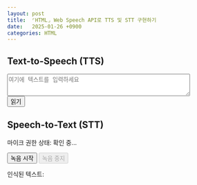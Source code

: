 ```yaml
---
layout: post
title:  ⌜HTML⌟ Web Speech API로 TTS 및 STT 구현하기
date:   2025-01-26 +0900
categories: HTML
---
```


<!-- TTS 섹션 -->
<div class="container">
    <h2>Text-to-Speech (TTS)</h2>
    <textarea id="tts-text" rows="3" cols="50" placeholder="여기에 텍스트를 입력하세요"></textarea><br>
    <button id="speak-button">읽기</button>
</div>

<!-- STT 섹션 -->
<div class="container">
    <h2>Speech-to-Text (STT)</h2>
    <p id="status-message">마이크 권한 상태:
        <span id="permission-status">확인 중...</span>
    </p>
    <button id="start-record-button">녹음 시작</button>
    <button id="stop-record-button" disabled>녹음 중지</button>
    <p>인식된 텍스트: <span id="recognized-text"></span></p>
</div>

<script>

    // TTS (Text-to-Speech)
    document.getElementById('speak-button').addEventListener('click', () => {
        const text = document.getElementById('tts-text').value;
        ttsRead(text);
    });


    async function ttsRead(text) {
         const speech = new SpeechSynthesisUtterance(text);
        speech.lang = 'ko-KR'; // 한국어 설정
        window.speechSynthesis.speak(speech);
    }

    // STT (Speech-to-Text)
    const recognition = new (window.SpeechRecognition || window.webkitSpeechRecognition)();
    recognition.lang = 'ko-KR'; // 한국어 설정
    recognition.continuous = true; // 연속 모드 활성화
    recognition.interimResults = false; // 중간 결과 비활성화


    const startButton = document.getElementById('start-record-button');
    const stopButton = document.getElementById('stop-record-button');
    const recognizedText = document.getElementById('recognized-text');
    const permissionStatusSpan = document.getElementById('permission-status');


    startButton.addEventListener('click', () => {
        recognition.start();
        startButton.disabled = true;
        stopButton.disabled = false;
    });

    stopButton.addEventListener('click', () => {
        recognition.stop();
        startButton.disabled = false;
        stopButton.disabled = true;
    });

    recognition.addEventListener('result', (event) => {
        const transcript = event.results[0][0].transcript; // 인식된 텍스트
        recognizedText.textContent = transcript;
    });

    // 음성 인식 종료 이벤트
    recognition.addEventListener('end', () => {
        if (!stopButton.disabled) {
            // stopButton이 클릭되지 않았다면 음성 인식을 재시작
            recognition.start();
        } else {
            // stopButton 클릭 이후 종료되었을 때만 TTS 실행
            ttsRead(recognizedText.textContent).then(() => {
                recognizedText.textContent = ''; // 텍스트 초기화
            });
        }
    });

    // 마이크 권한 확인 및 상태 업데이트
    async function checkMicrophonePermission() {
        try {
            const stream = await navigator.mediaDevices.getUserMedia({ audio: true });
            if (stream) {
                updateUI('granted');
            }
        } catch (error) {
            updateUI('denied');
        }
    }

    // UI 업데이트 함수
    function updateUI(status) {
        if (status === 'granted') {
            permissionStatusSpan.textContent = '허용됨';
            permissionStatusSpan.style.color = 'green';
            startButton.disabled = false;
            stopButton.disabled = true;
        } else if (status === 'denied') {
            permissionStatusSpan.textContent = '거부됨';
            permissionStatusSpan.style.color = 'red';
            startButton.disabled = true;
            stopButton.disabled = true;
        } else {
            permissionStatusSpan.textContent = '알 수 없음';
            permissionStatusSpan.style.color = 'orange';
            startButton.disabled = true;
            stopButton.disabled = true;
        }
    }

    // 권한 변경 감지
    async function monitorPermissionChanges() {
        try {
            const permissionStatus = await navigator.permissions.query({ name: 'microphone' });
            updateUI(permissionStatus.state); // 초기 상태 설정

            // 권한 변경 이벤트 리스너 등록
            permissionStatus.onchange = () => {
                updateUI(permissionStatus.state);
            };
        } catch (error) {
            console.error('권한 상태를 확인할 수 없습니다.', error);
            updateUI('unknown');
        }
    }

    // 윈도우 로드 시 실행
    window.addEventListener('load', () => {
        checkMicrophonePermission(); // 권한 초기 확인
        monitorPermissionChanges(); // 권한 변경 감지
    });
</script>


<br><br>

<!-- ### 🧐 오늘의 소감은? -->


<br>